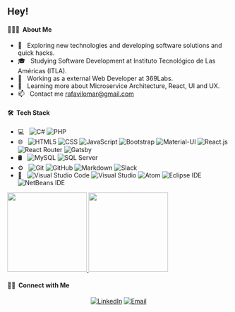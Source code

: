 
## Hey!

#### 👨🏻‍💻 &nbsp;About Me

- 🤔 &nbsp; Exploring new technologies and developing software solutions and quick hacks.
- 🎓 &nbsp; Studying Software Development at Instituto Tecnológico de Las Américas (ITLA).
- 💼 &nbsp; Working as a external Web Developer at 369Labs.
- 🌱 &nbsp; Learning more about Microservice Architecture, React, UI and UX.
- 📫 &nbsp; Contact me rafavilomar@gmail.com
<!-- ✍️ &nbsp; Pursuing Graphic Design and Blog Writing as hobbies/side hustles. -->

#### 🛠 &nbsp;Tech Stack

- 💻 &nbsp;
  <!--![Python](https://img.shields.io/badge/-Python-333333?style=flat&logo=python)-->
  <!--![Java](https://img.shields.io/badge/-Java-333333?style=flat&logo=Java&logoColor=007396)-->
  ![C#](https://img.shields.io/badge/-C_Sharp-239120?style=flat&logo=C-Sharp&logoColor=ffffff)
  ![PHP](https://img.shields.io/badge/-PHP-777BB4?style=flat&logo=php&logoColor=ffffff)
- 🌐 &nbsp;
  ![HTML5](https://img.shields.io/badge/-HTML5-E34F26?style=flat&logo=HTML5&logoColor=ffffff)
  ![CSS](https://img.shields.io/badge/-CSS3-1572B6?style=flat&logo=CSS3&logoColor=ffffff)
  ![JavaScript](https://img.shields.io/badge/-JavaScript-F7DF1E?style=flat&logo=javascript&logoColor=000000)
  ![Bootstrap](https://img.shields.io/badge/-Bootstrap-563D7C?style=flat&logo=Bootstrap&logoColor=ffffff)
  ![Material-UI](https://img.shields.io/badge/-Material_UI-0081CB?style=flat&logo=Material-UI&logoColor=ffffff)
  <!--![Node.js](https://img.shields.io/badge/-Node.js-333333?style=flat&logo=node.js)-->
  ![React.js](https://img.shields.io/badge/-React_js-61DAFB?style=flat&logo=react&logoColor=000000)
  ![React Router](https://img.shields.io/badge/-React_Router-CA4245?style=flat&logo=React-Router&logoColor=ffffff)
  ![Gatsby](https://img.shields.io/badge/-Gatsby-663399?style=flat&logo=Gatsby&logoColor=ffffff)
- 🛢 &nbsp;
  ![MySQL](https://img.shields.io/badge/-MySQL-4479A1?style=flat&logo=MySQL&logoColor=ffffff)
  ![SQL Server](https://img.shields.io/badge/-Microsoft_SQL_Server-CC2927?style=flat&logo=Microsoft-SQL-Server&logoColor=ffffff)
- ⚙️ &nbsp;
  ![Git](https://img.shields.io/badge/-Git-F05032?style=flat&logo=Git&logoColor=ffffff)
  ![GitHub](https://img.shields.io/badge/-GitHub-181717?style=flat&logo=GitHub&logoColor=ffffff)
  ![Markdown](https://img.shields.io/badge/-Markdown-000000?style=flat&logo=Markdown&logoColor=ffffff)
  ![Slack](https://img.shields.io/badge/-Slack-4A154B?style=flat&logo=Slack&logoColor=ffffff)
- 🔧 &nbsp;
  ![Visual Studio Code](https://img.shields.io/badge/-Visual_Studio_Code-007ACC?style=flat&logo=Visual-Studio-Code&logoColor=ffffff)
  ![Visual Studio](https://img.shields.io/badge/-Visual_Studio-5C2D91?style=flat&logo=Visual-Studio&logoColor=ffffff)
  ![Atom](https://img.shields.io/badge/-Atom-66595C?style=flat&logo=Atom&logoColor=ffffff)
  ![Eclipse IDE](https://img.shields.io/badge/-Eclipse_IDE-2C2255?style=flat&logo=Eclipse-IDE&logoColor=ffffff)
  ![NetBeans IDE](https://img.shields.io/badge/-NetBeans_IDE-1B6AC6?style=flat&logo=Apache-NetBeans-IDE&logoColor=ffffff)
<!-- 🖥 &nbsp;
  ![Illustrator](https://img.shields.io/badge/-Illustrator-333333?style=flat&logo=adobe-illustrator)
  ![Photoshop](https://img.shields.io/badge/-Photoshop-333333?style=flat&logo=adobe-photoshop)
  ![InDesign](https://img.shields.io/badge/-InDesign-333333?style=flat&logo=adobe-indesign)-->

<a target="_blank" href="https://github.com/rafavilomar">
  <img height="180em" src="https://github-readme-stats-eight-theta.vercel.app/api?username=rafavilomar&show_icons=true&theme=react&include_all_commits=true&count_private=true" />
  <img height="180em" src="https://github-readme-stats-eight-theta.vercel.app/api/top-langs/?username=rafavilomar&layout=compact&langs_count=8&theme=react" />
</a>

#### 🤝🏻 &nbsp;Connect with Me

<p align="center">
<!--<a href="https://www.adityavsingh.com/"><img alt="Website" src="https://img.shields.io/badge/Website-www.adityavsingh.com-blue?style=flat-square&logo=google-chrome"></a>-->
<a target="_blank" href="https://www.linkedin.com/in/rafael-vilomar-165536174/"><img alt="LinkedIn" src="http://img.shields.io/badge/LinkedIn-Rafael%20Vilomar-black?style=flat-square&logo=LinkedIn&labelColor=0077B5&logoColor=ffffff"></a>
<!--<a href="https://www.instagram.com/adityavs_/"><img alt="Instagram" src="https://img.shields.io/badge/Instagram-adityavs__-blue?style=flat-square&logo=instagram"></a>-->
<a target="_blank" href="mailto:rafaelvm2707@gmail.com"><img alt="Email" src="http://img.shields.io/badge/Gmail-rafaelvm2707@gmail.com-black?style=flat-square&logo=Gmail&labelColor=D14836&logoColor=ffffff"></a>
</p>

    
<!--
**RafaelVilomar/RafaelVilomar** is a ✨ _special_ ✨ repository because its `README.md` (this file) appears on your GitHub profile.

Here are some ideas to get you started:

- 🔭 I’m currently working on ...
- 🌱 I’m currently learning ...
- 👯 I’m looking to collaborate on ...
- 🤔 I’m looking for help with ...
- 💬 Ask me about ...
- 📫 How to reach me: ...
- 😄 Pronouns: ...
- ⚡ Fun fact: ...
-->

